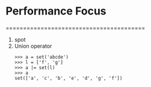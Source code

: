 # Performance Focus
========================================
1. spot
2. Union operator
   ```
   >>> a = set('abcde')
   >>> l = ['f', 'g']
   >>> a |= set(l)
   >>> a
   set(['a', 'c', 'b', 'e', 'd', 'g', 'f'])
   ```

